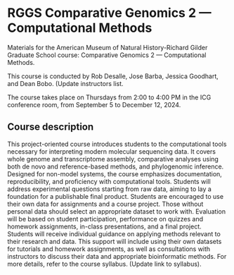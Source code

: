 # RGGS Comparative Genomics 2 — Computational Methods
Materials for the American Museum of Natural History-Richard Gilder Graduate School course: Comparative Genomics 2 — Computational Methods.

This course is conducted by Rob Desalle, Jose Barba, Jessica Goodhart, and Dean Bobo. (Update instructors list. 

The course takes place on Thursdays from 2:00 to 4:00 PM in the ICG conference room, from September 5 to December 12, 2024.

## Course description
This project-oriented course introduces students to the computational tools necessary for interpreting modern
molecular sequencing data. It covers whole genome and transcriptome assembly, comparative analyses using
both de novo and reference-based methods, and phylogenomic inference. Designed for non-model systems,
the course emphasizes documentation, reproducibility, and proficiency with computational tools. Students will
address experimental questions starting from raw data, aiming to lay a foundation for a publishable final
product. Students are encouraged to use their own data for assignments and a course project. Those without
personal data should select an appropriate dataset to work with. Evaluation will be based on student
participation, performance on quizzes and homework assignments, in-class presentations, and a final project.
Students will receive individual guidance on applying methods relevant to their research and data. This support
will include using their own datasets for tutorials and homework assignments, as well as consultations with
instructors to discuss their data and appropriate bioinformatic methods. For more details, refer to the course syllabus. (Update link to syllabus).
